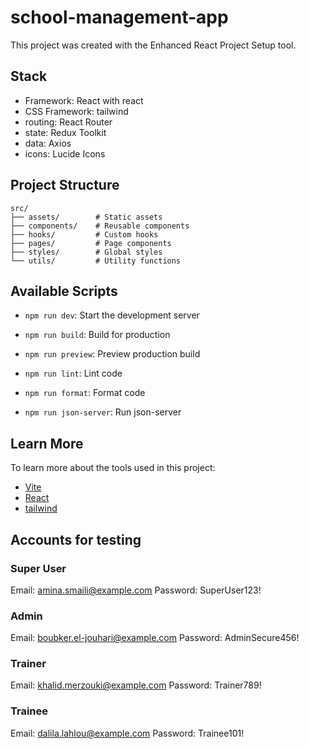 # school-management-app

This project was created with the Enhanced React Project Setup tool.

## Stack

- Framework: React with react
- CSS Framework: tailwind
- routing: React Router
- state: Redux Toolkit
- data: Axios
- icons: Lucide Icons

## Project Structure

```
src/
├── assets/        # Static assets
├── components/    # Reusable components
├── hooks/         # Custom hooks
├── pages/         # Page components
├── styles/        # Global styles
└── utils/         # Utility functions
```

## Available Scripts

- `npm run dev`: Start the development server
- `npm run build`: Build for production
- `npm run preview`: Preview production build

- `npm run lint`: Lint code
- `npm run format`: Format code
- `npm run json-server`: Run json-server

## Learn More

To learn more about the tools used in this project:

- [Vite](https://vitejs.dev/)
- [React](https://react.dev/)
- [tailwind](https://tailwind.com)

## Accounts for testing
### Super User
Email: amina.smaili@example.com
Password: SuperUser123!

### Admin
Email: boubker.el-jouhari@example.com
Password: AdminSecure456!

### Trainer
Email: khalid.merzouki@example.com
Password: Trainer789!

### Trainee
Email: dalila.lahlou@example.com
Password: Trainee101!
